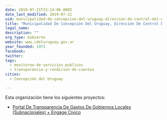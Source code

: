 ```yaml
---
date: 2019-07-21T23:14:06.000Z
date_last_modified: 2019-07-21
uid: municipalidad-de-concepcion-del-uruguay-direccion-de-control-del-gasto
title: "Municipalidad De Concepción Del Uruguay, Dirección De Control Del Gasto"
legal_name: 
description: ""
org_type: Gobierno
website: www.cdeluruguay.gov.ar
year_founded: 1971
facebook: 
twitter: 
tags:
  - monitoreo-de-servicios-publicos
  - transparencia-y-rendicion-de-cuentas
cities: 
  - Concepción del Uruguay

---
```


Esta organización tiene los siguientes proyectos:

- [Portal De Transparencia De Gastos De Gobiernos Locales (Subnacionales) + Engage Cívico](/i/portal-de-transparencia-de-gastos-de-gobiernos-locales-subnacionales-engage-civico.html)
